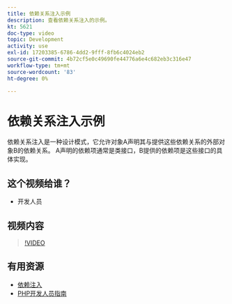 ```yaml
---
title: 依赖关系注入示例
description: 查看依赖关系注入的示例。
kt: 5621
doc-type: video
topic: Development
activity: use
exl-id: 17203385-6786-4dd2-9fff-8fb6c4024eb2
source-git-commit: 4b72cf5e0c49690fe44776a6e4c682eb3c316e47
workflow-type: tm+mt
source-wordcount: '83'
ht-degree: 0%

---
```


# 依赖关系注入示例

依赖关系注入是一种设计模式，它允许对象A声明其与提供这些依赖关系的外部对象B的依赖关系。 A声明的依赖项通常是类接口，B提供的依赖项是这些接口的具体实现。

## 这个视频给谁？

- 开发人员

## 视频内容

>[!VIDEO](https://video.tv.adobe.com/v/35799?quality=12&learn=on)

## 有用资源

- [依赖注入](https://devdocs.magento.com/guides/v2.4/extension-dev-guide/depend-inj.html)
- [PHP开发人员指南](https://devdocs.magento.com/guides/v2.4/extension-dev-guide/bk-extension-dev-guide.html)
